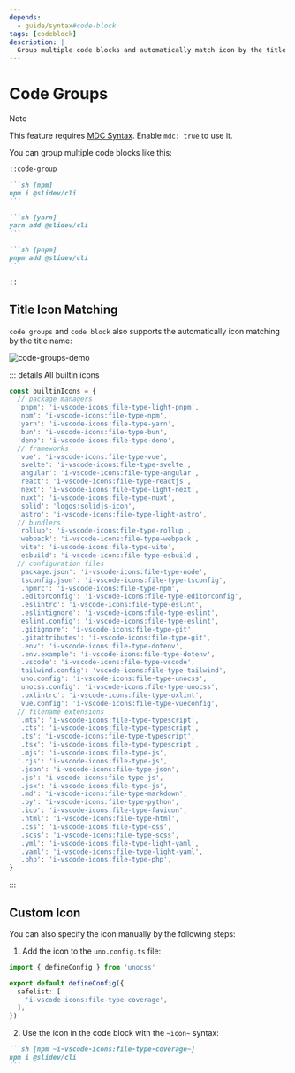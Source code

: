 ```yaml
---
depends:
  - guide/syntax#code-block
tags: [codeblock]
description: |
  Group multiple code blocks and automatically match icon by the title name.
---
```


# Code Groups

> [!NOTE]
> This feature requires [MDC Syntax](/features/mdc#mdc-syntax). Enable `mdc: true` to use it.

You can group multiple code blocks like this:

````md
::code-group

```sh [npm]
npm i @slidev/cli
```

```sh [yarn]
yarn add @slidev/cli
```

```sh [pnpm]
pnpm add @slidev/cli
```

::
````

## Title Icon Matching

`code groups` and `code block` also supports the automatically icon matching by the title name:

![code-groups-demo](/assets/code-groups-demo.png)

::: details All builtin icons

```js
const builtinIcons = {
  // package managers
  'pnpm': 'i-vscode-icons:file-type-light-pnpm',
  'npm': 'i-vscode-icons:file-type-npm',
  'yarn': 'i-vscode-icons:file-type-yarn',
  'bun': 'i-vscode-icons:file-type-bun',
  'deno': 'i-vscode-icons:file-type-deno',
  // frameworks
  'vue': 'i-vscode-icons:file-type-vue',
  'svelte': 'i-vscode-icons:file-type-svelte',
  'angular': 'i-vscode-icons:file-type-angular',
  'react': 'i-vscode-icons:file-type-reactjs',
  'next': 'i-vscode-icons:file-type-light-next',
  'nuxt': 'i-vscode-icons:file-type-nuxt',
  'solid': 'logos:solidjs-icon',
  'astro': 'i-vscode-icons:file-type-light-astro',
  // bundlers
  'rollup': 'i-vscode-icons:file-type-rollup',
  'webpack': 'i-vscode-icons:file-type-webpack',
  'vite': 'i-vscode-icons:file-type-vite',
  'esbuild': 'i-vscode-icons:file-type-esbuild',
  // configuration files
  'package.json': 'i-vscode-icons:file-type-node',
  'tsconfig.json': 'i-vscode-icons:file-type-tsconfig',
  '.npmrc': 'i-vscode-icons:file-type-npm',
  '.editorconfig': 'i-vscode-icons:file-type-editorconfig',
  '.eslintrc': 'i-vscode-icons:file-type-eslint',
  '.eslintignore': 'i-vscode-icons:file-type-eslint',
  'eslint.config': 'i-vscode-icons:file-type-eslint',
  '.gitignore': 'i-vscode-icons:file-type-git',
  '.gitattributes': 'i-vscode-icons:file-type-git',
  '.env': 'i-vscode-icons:file-type-dotenv',
  '.env.example': 'i-vscode-icons:file-type-dotenv',
  '.vscode': 'i-vscode-icons:file-type-vscode',
  'tailwind.config': 'vscode-icons:file-type-tailwind',
  'uno.config': 'i-vscode-icons:file-type-unocss',
  'unocss.config': 'i-vscode-icons:file-type-unocss',
  '.oxlintrc': 'i-vscode-icons:file-type-oxlint',
  'vue.config': 'i-vscode-icons:file-type-vueconfig',
  // filename extensions
  '.mts': 'i-vscode-icons:file-type-typescript',
  '.cts': 'i-vscode-icons:file-type-typescript',
  '.ts': 'i-vscode-icons:file-type-typescript',
  '.tsx': 'i-vscode-icons:file-type-typescript',
  '.mjs': 'i-vscode-icons:file-type-js',
  '.cjs': 'i-vscode-icons:file-type-js',
  '.json': 'i-vscode-icons:file-type-json',
  '.js': 'i-vscode-icons:file-type-js',
  '.jsx': 'i-vscode-icons:file-type-js',
  '.md': 'i-vscode-icons:file-type-markdown',
  '.py': 'i-vscode-icons:file-type-python',
  '.ico': 'i-vscode-icons:file-type-favicon',
  '.html': 'i-vscode-icons:file-type-html',
  '.css': 'i-vscode-icons:file-type-css',
  '.scss': 'i-vscode-icons:file-type-scss',
  '.yml': 'i-vscode-icons:file-type-light-yaml',
  '.yaml': 'i-vscode-icons:file-type-light-yaml',
  '.php': 'i-vscode-icons:file-type-php',
}
```

:::

## Custom Icon

You can also specify the icon manually by the following steps:

1. Add the icon to the `uno.config.ts` file:

```ts [uno.config.ts] {3-5}
import { defineConfig } from 'unocss'

export default defineConfig({
  safelist: [
    'i-vscode-icons:file-type-coverage',
  ],
})
```

2. Use the icon in the code block with the `~icon~` syntax:

````md
```sh [npm ~i-vscode-icons:file-type-coverage~]
npm i @slidev/cli
```
````
